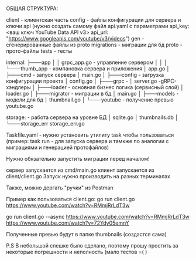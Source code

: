 ОБЩАЯ СТРУКТУРА:

client - клиентская часть
config - файлы конфигурации для сервера и ключи api (нужно создать самому файл api.yaml с параметрами api_key: <ваш ключ YouTube Data API v3>
                                                                                                     api_url: "https://www.googleapis.com/youtube/v3/videos")
gen - сгенерированные файлы из proto
migrations - миграции для бд
proto - прото-файлы
tests - тесты

internal:
├───app
│   │   grpc_app.go - управление сервером
│   │
│   └───thumb_app - компановка сервера и приложения
│           app.go
│
├───cmd - запуск сервера
│       main.go
│
├───config - загрузка конфигурации проекта
│       config.go
│
├───grpc - 
│       server.go -gRPC-хэндлеры
│
├───loader - основная бизнес логика (сервисный слой)
│       loader.go
│
├───migrator - миграции в бд
│       main.go
│
├───models - модели для бд
│       thumbnail.go
│
└───youtube - получение превью
        youtube.go

storage: - работа сервера на уровне БД
│   sqlite.go
│   thumbnails.db
│
└───storage_err
        storage_err.go

Taskfile.yaml - нужно установить утилиту task чтобы пользоваться (пример: task run - для запуска сервера и тамкже по аналогии с миграциями и генерацией протофайлов)

Нужно обязательно запустить миграции перед началом!

сервер запускается из cmd/main.go
клиент запускается из client/client.go
Запуск нужно производить на разных терминалах

Также, можно дергать "ручки" из Postman

Пример как пользоваться client.go:
go run client.go https://www.youtube.com/watch?v=RMmjRrLdT3w

go run client.go --async  https://www.youtube.com/watch?v=RMmjRrLdT3w https://www.youtube.com/watch?v=72Ydy05emnY

Полученные превью будут в папке thumbnails (создастся сама)

P.S В небольшой спешке было сделано, поэтому прошу простить за некоторые погрешности и неполность (мало тестов =( )


